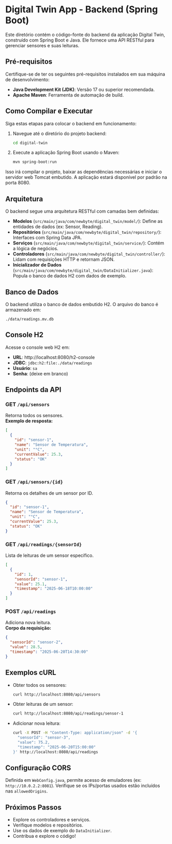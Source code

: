 # Digital Twin App - Backend (Spring Boot)

Este diretório contém o código-fonte do backend da aplicação Digital Twin, construído com Spring Boot e Java. Ele fornece uma API RESTful para gerenciar sensores e suas leituras.

## Pré-requisitos

Certifique-se de ter os seguintes pré-requisitos instalados em sua máquina de desenvolvimento:

- **Java Development Kit (JDK)**: Versão 17 ou superior recomendada.
- **Apache Maven**: Ferramenta de automação de build.

## Como Compilar e Executar

Siga estas etapas para colocar o backend em funcionamento:

1. Navegue até o diretório do projeto backend:

    ```bash
    cd digital-twin
    ```

2. Execute a aplicação Spring Boot usando o Maven:

    ```bash
    mvn spring-boot:run
    ```

Isso irá compilar o projeto, baixar as dependências necessárias e iniciar o servidor web Tomcat embutido. A aplicação estará disponível por padrão na porta 8080.

## Arquitetura

O backend segue uma arquitetura RESTful com camadas bem definidas:

- **Modelos** (`src/main/java/com/newbyte/digital_twin/model/`): Define as entidades de dados (ex: Sensor, Reading).
- **Repositórios** (`src/main/java/com/newbyte/digital_twin/repository/`): Interfaces com Spring Data JPA.
- **Serviços** (`src/main/java/com/newbyte/digital_twin/service/`): Contém a lógica de negócios.
- **Controladores** (`src/main/java/com/newbyte/digital_twin/controller/`): Lidam com requisições HTTP e retornam JSON.
- **Inicializador de Dados** (`src/main/java/com/newbyte/digital_twin/DataInitializer.java`): Popula o banco de dados H2 com dados de exemplo.

## Banco de Dados

O backend utiliza o banco de dados embutido H2. O arquivo do banco é armazenado em:

```
./data/readings.mv.db
```

## Console H2

Acesse o console web H2 em:

- **URL**: http://localhost:8080/h2-console  
- **JDBC**: `jdbc:h2:file:./data/readings`  
- **Usuário**: `sa`  
- **Senha**: (deixe em branco)

## Endpoints da API

### GET `/api/sensors`

Retorna todos os sensores.  
**Exemplo de resposta:**

```json
[
  {
    "id": "sensor-1",
    "name": "Sensor de Temperatura",
    "unit": "°C",
    "currentValue": 25.3,
    "status": "OK"
  }
]
```

### GET `/api/sensors/{id}`

Retorna os detalhes de um sensor por ID.

```json
{
  "id": "sensor-1",
  "name": "Sensor de Temperatura",
  "unit": "°C",
  "currentValue": 25.3,
  "status": "OK"
}
```

### GET `/api/readings/{sensorId}`

Lista de leituras de um sensor específico.

```json
[
  {
    "id": 1,
    "sensorId": "sensor-1",
    "value": 25.1,
    "timestamp": "2025-06-18T10:00:00"
  }
]
```

### POST `/api/readings`

Adiciona nova leitura.  
**Corpo da requisição:**

```json
{
  "sensorId": "sensor-2",
  "value": 28.5,
  "timestamp": "2025-06-20T14:30:00"
}
```

## Exemplos cURL

- Obter todos os sensores:

  ```bash
  curl http://localhost:8080/api/sensors
  ```

- Obter leituras de um sensor:

  ```bash
  curl http://localhost:8080/api/readings/sensor-1
  ```

- Adicionar nova leitura:

  ```bash
  curl -X POST -H "Content-Type: application/json" -d '{
    "sensorId": "sensor-3",
    "value": 75.2,
    "timestamp": "2025-06-20T15:00:00"
  }' http://localhost:8080/api/readings
  ```

## Configuração CORS

Definida em `WebConfig.java`, permite acesso de emuladores (ex: `http://10.0.2.2:8081`). Verifique se os IPs/portas usados estão incluídos nas `allowedOrigins`.

## Próximos Passos

- Explore os controladores e serviços.
- Verifique modelos e repositórios.
- Use os dados de exemplo do `DataInitializer`.
- Contribua e explore o código!
